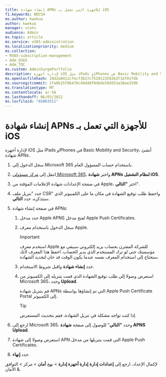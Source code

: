 ```yaml
---
title: إنشاء شهادة APNs للأجهزة التي تعمل بـ iOS
f1.keywords: NOCSH
ms.author: kwekua
author: kwekua
manager: scotv
audience: Admin
ms.topic: article
ms.service: o365-administration
ms.localizationpriority: medium
ms.collection:
- M365-subscription-management
- Adm_O365
- Adm_TOC
ms.custom: AdminSurgePortfolio
description: لإدارة أجهزة iOS مثل iPads وiPhones في Basic Mobility and Security، ابدأ بإنشاء شهادة APNs.
ms.openlocfilehash: 10d2e8412cfecf3627c7520123592b371bf01fdb
ms.sourcegitcommit: 1fa0b15f86470c49dddf0d6de59d553a38ae259b
ms.translationtype: MT
ms.contentlocale: ar-SA
ms.lasthandoff: 06/03/2022
ms.locfileid: "65863511"
---
```

# <a name="create-an-apns-certificate-for-ios-devices"></a>إنشاء شهادة APNs للأجهزة التي تعمل بـ iOS

لإدارة أجهزة iOS مثل iPads وiPhones في Basic Mobility and Security، أنشئ شهادة APNs.

1. سجل الدخول إلى Microsoft 365 باستخدام حساب المسؤول العام.

1. انتقل إلى [مركز مسؤولي Microsoft 365](https://portal.office.com/adminportal/home?#/MifoDevices)، واختر **شهادة APNs لنظام التشغيل iOS**.

1. في صفحة الإعدادات شهادة الإعلامات المؤقتة من Apple، اختر **"التالي**".

1. حدد "تنزيل ملف CSR" واحفظ طلب توقيع الشهادة في مكان ما على الكمبيوتر الذي ستتذكره. حدد **التالي**.

1. في صفحة إنشاء شهادة APNs:

    1. حدد مدخل Apple APNS لفتح مدخل Apple Push Certificates.

    2. سجل الدخول باستخدام معرف Apple.

       > [!IMPORTANT]
       > استخدم معرف Apple للشركة المقترن بحساب بريد إلكتروني سيبقى مع مؤسستك حتى لو ترك المستخدم الذي يدير الحساب. احفظ هذا المعرف لأنك ستحتاج إلى استخدام المعرف نفسه عندما يكون الوقت قد حان لتجديد الشهادة.

    3. حدد **إنشاء شهادة** واقبل شروط الاستخدام.

    4. استعرض وصولا إلى طلب توقيع الشهادة الذي قمت بتنزيله إلى الكمبيوتر من Microsoft 365، وحدد **Upload**.

       قم بتنزيل شهادة APNs التي تم إنشاؤها بواسطة Apple Push Certificate Portal إلى الكمبيوتر.

       > [!TIP]
       > إذا كنت تواجه مشكلة في تنزيل الشهادة، فقم بتحديث المستعرض.

1. ارجع إلى Microsoft 365، وحدد **"التالي**" للوصول إلى صفحة **شهادة APNS Upload**.

1. استعرض وصولا إلى شهادة APN التي قمت بتنزيلها من مدخل Apple Push Certificates.

1. حدد **إنهاء**.

لإكمال الإعداد، ارجع إلى **إعدادات إدارة** **إدارة أجهزة إدارة** \> نهج **أمان** \> مركز \> التوافق & الأمان.
